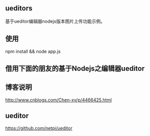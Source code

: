 ##  ueditors

  基于ueditor编辑器nodejs版本图片上传功能示例。

##  使用

  npm install && node app.js

##  借用下面的朋友的基于Nodejs之编辑器ueditor

##  博客说明

  http://www.cnblogs.com/Chen-xy/p/4466425.html

##  ueditor
  
  https://github.com/netpi/ueditor


